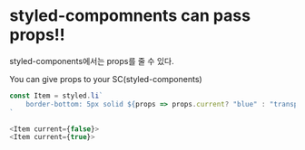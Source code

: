 # styled-compomnents can pass props!!

styled-components에서는 props를 줄 수 있다.

You can give props to your SC(styled-components)

```js
const Item = styled.li`
    border-bottom: 5px solid ${props => props.current? "blue" : "transparent"}
`

<Item current={false}>
<Item current={true}>
```
